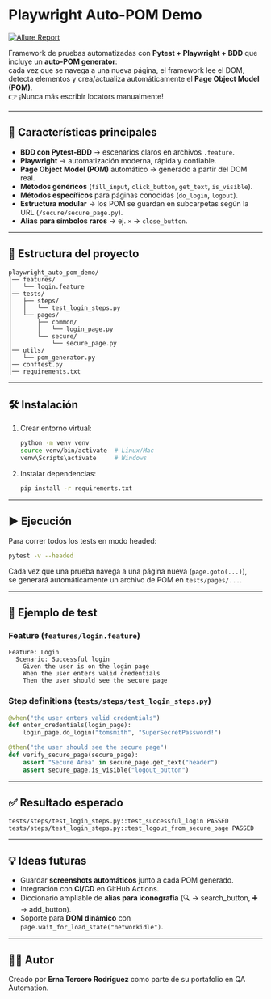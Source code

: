 # Playwright Auto-POM Demo

[![Allure Report](https://img.shields.io/badge/Allure-Report-ff69b4?logo=allure&style=flat)](https://erniux.github.io/playwright_auto_pom_demo/)





Framework de pruebas automatizadas con **Pytest + Playwright + BDD** que incluye un **auto-POM generator**:  
cada vez que se navega a una nueva página, el framework lee el DOM, detecta elementos y crea/actualiza automáticamente el **Page Object Model (POM)**.  
👉 ¡Nunca más escribir locators manualmente!

---



## 🚀 Características principales
- **BDD con Pytest-BDD** → escenarios claros en archivos `.feature`.
- **Playwright** → automatización moderna, rápida y confiable.
- **Page Object Model (POM)** automático → generado a partir del DOM real.
- **Métodos genéricos** (`fill_input`, `click_button`, `get_text`, `is_visible`).
- **Métodos específicos** para páginas conocidas (`do_login`, `logout`).
- **Estructura modular** → los POM se guardan en subcarpetas según la URL (`/secure/secure_page.py`).
- **Alias para símbolos raros** → ej. `×` → `close_button`.

---

## 📂 Estructura del proyecto

```
playwright_auto_pom_demo/
│── features/
│   └── login.feature
│── tests/
│   ├── steps/
│   │   └── test_login_steps.py
│   └── pages/
│       ├── common/
│       │   └── login_page.py
│       └── secure/
│           └── secure_page.py
│── utils/
│   └── pom_generator.py
│── conftest.py
│── requirements.txt
```

---

## 🛠 Instalación

1. Crear entorno virtual:
   ```bash
   python -m venv venv
   source venv/bin/activate  # Linux/Mac
   venv\Scripts\activate     # Windows
   ```

2. Instalar dependencias:
   ```bash
   pip install -r requirements.txt
   ```

---

## ▶️ Ejecución

Para correr todos los tests en modo headed:

```bash
pytest -v --headed
```

Cada vez que una prueba navega a una página nueva (`page.goto(...)`),  
se generará automáticamente un archivo de POM en `tests/pages/...`.

---

## 📖 Ejemplo de test

### Feature (`features/login.feature`)
```gherkin
Feature: Login
  Scenario: Successful login
    Given the user is on the login page
    When the user enters valid credentials
    Then the user should see the secure page
```

### Step definitions (`tests/steps/test_login_steps.py`)
```python
@when("the user enters valid credentials")
def enter_credentials(login_page):
    login_page.do_login("tomsmith", "SuperSecretPassword!")

@then("the user should see the secure page")
def verify_secure_page(secure_page):
    assert "Secure Area" in secure_page.get_text("header")
    assert secure_page.is_visible("logout_button")
```

---

## ✅ Resultado esperado

```
tests/steps/test_login_steps.py::test_successful_login PASSED
tests/steps/test_login_steps.py::test_logout_from_secure_page PASSED
```

---

## 💡 Ideas futuras
- Guardar **screenshots automáticos** junto a cada POM generado.
- Integración con **CI/CD** en GitHub Actions.
- Diccionario ampliable de **alias para iconografía** (🔍 → search_button, ➕ → add_button).
- Soporte para **DOM dinámico** con `page.wait_for_load_state("networkidle")`.

---

## 👩‍💻 Autor
Creado por **Erna Tercero Rodríguez** como parte de su portafolio en QA Automation.  
